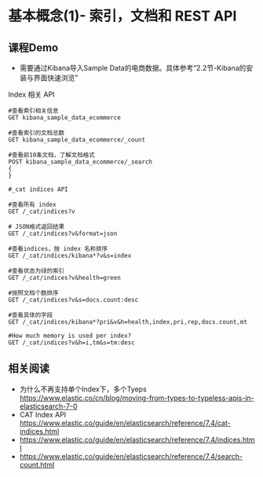 # 基本概念(1)- 索引，文档和 REST API

## 课程Demo
- 需要通过Kibana导入Sample Data的电商数据。具体参考“2.2节-Kibana的安装与界面快速浏览”

Index 相关 API
```
#查看索引相关信息
GET kibana_sample_data_ecommerce

#查看索引的文档总数
GET kibana_sample_data_ecommerce/_count

#查看前10条文档，了解文档格式
POST kibana_sample_data_ecommerce/_search
{
}

#_cat indices API

#查看所有 index
GET /_cat/indices?v

# JSON格式返回结果
GET /_cat/indices?v&format=json

#查看indices，按 index 名称排序
GET /_cat/indices/kibana*?v&s=index

#查看状态为绿的索引
GET /_cat/indices?v&health=green

#按照文档个数排序
GET /_cat/indices?v&s=docs.count:desc

#查看具体的字段
GET /_cat/indices/kibana*?pri&v&h=health,index,pri,rep,docs.count,mt

#How much memory is used per index?
GET /_cat/indices?v&h=i,tm&s=tm:desc

```


## 相关阅读
- 为什么不再支持单个Index下，多个Tyeps https://www.elastic.co/cn/blog/moving-from-types-to-typeless-apis-in-elasticsearch-7-0
- CAT Index API https://www.elastic.co/guide/en/elasticsearch/reference/7.4/cat-indices.html
- https://www.elastic.co/guide/en/elasticsearch/reference/7.4/indices.html
- https://www.elastic.co/guide/en/elasticsearch/reference/7.4/search-count.html
